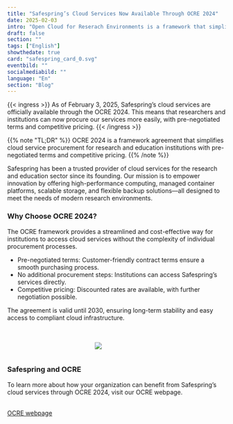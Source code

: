 ```yaml
---
title: "Safespring’s Cloud Services Now Available Through OCRE 2024"
date: 2025-02-03
intro: "Open Cloud for Reserach Environments is a framework that simplifies cloud service procurement."
draft: false
section: ""
tags: ["English"]
showthedate: true
card: "safespring_card_0.svg"
eventbild: ""
socialmediabild: ""
language: "En"
section: "Blog"
---
```


{{< ingress >}}
As of February 3, 2025, Safespring’s cloud services are officially available through the OCRE 2024. This means that researchers and institutions can now procure our services more easily, with pre-negotiated terms and competitive pricing.
{{< /ingress >}}

{{% note "TL;DR" %}}
OCRE 2024 is a framework agreement that simplifies cloud service procurement for research and education institutions with pre-negotiated terms and competitive pricing.
{{% /note %}}

Safespring has been a trusted provider of cloud services for the research and education sector since its founding. Our mission is to empower innovation by offering high-performance computing, managed container platforms, scalable storage, and flexible backup solutions—all designed to meet the needs of modern research environments.

### Why Choose OCRE 2024?

The OCRE framework provides a streamlined and cost-effective way for institutions to access cloud services without the complexity of individual procurement processes.
- Pre-negotiated terms: Customer-friendly contract terms ensure a smooth purchasing process.
- No additional procurement steps: Institutions can access Safespring’s services directly.
- Competitive pricing: Discounted rates are available, with further negotiation possible.

The agreement is valid until 2030, ensuring long-term stability and easy access to compliant cloud infrastructure.

<br>
<br>
<div class="safespring-horisontal-card-container bg-white shadow-1 safespring-horisontal-card-row">
    <div class="safespring-horisontal-card-col safespring-horisontal-card-image" style="background-image: url(/img/card/ocre-background-blue.svg); display: flex;justify-content: center; align-items: center;" alt="">
        <img src="/img/card/ocre-logo-white.svg" style="max-width: 80%; min-width: 20%; min-height: 30px;">
    </div>
<div class="safespring-horisontal-card-col safespring-horisontal-card-content">
    <h3>Safespring and OCRE</h3>
    <p>To learn more about how your organization can benefit from Safespring’s cloud services through OCRE 2024, visit our OCRE webpage.</p>
    <br>
    <a class="button" href="/en/ocre/">OCRE webpage</a>
    <br>
</div>
</div>
